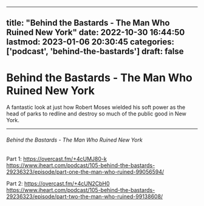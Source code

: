 
---
title: "Behind the Bastards - The Man Who Ruined New York"
date: 2022-10-30 16:44:50
lastmod: 2023-01-06 20:30:45
categories: ['podcast', 'behind-the-bastards']
draft: false
---


# Behind the Bastards - The Man Who Ruined New York
A fantastic look at just how Robert Moses wielded his soft power as the head of parks to redline and destroy so much of the public good in New York.

---
###### Behind the Bastards - The Man Who Ruined New York

Part 1:
https://overcast.fm/+4cUMJ80-k  
https://www.iheart.com/podcast/105-behind-the-bastards-29236323/episode/part-one-the-man-who-ruined-99056594/

Part 2:
https://overcast.fm/+4cUN2CbH0  
https://www.iheart.com/podcast/105-behind-the-bastards-29236323/episode/part-two-the-man-who-ruined-99138608/

<!-- #public #podcast #behind-the-bastards -->

<!-- {BearID:3CA8C9FD-D199-4B5E-9F35-2B78830ED38C-4436-000002DDBD26FDE4} -->

